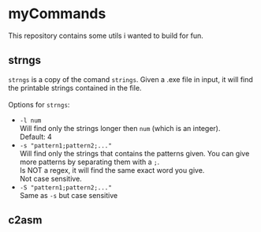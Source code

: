 # myCommands
This repository contains some utils i wanted to build for fun.<br />

## strngs
`strngs` is a copy of the comand `strings`. Given a .exe file in input, it will find the printable strings contained in the file.<br />
<br />
Options for `strngs`:<br />
* `-l num`<br />
  Will find only the strings longer then `num` (which is an integer).<br />
    Default: 4<br />
* `-s "pattern1;pattern2;..."`<br />
  Will find only the strings that contains the patterns given. You can give more patterns by separating them with a `;`.<br />
  Is NOT a regex, it will find the same exact word you give.<br />
  Not case sensitive.<br />
* `-S "pattern1;pattern2;..."`<br />
  Same as `-s` but case sensitive<br />

## c2asm
